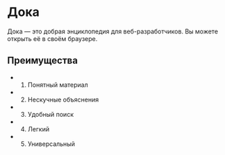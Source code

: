 # Дока
Дока — это добрая энциклопедия для веб-разработчиков. Вы можете открыть её в своём браузере.

## Преимущества
- 1. Понятный материал
- 2. Нескучные объяснения
- 3. Удобный поиск
- 4. Легкий
- 5. Универсальный 

